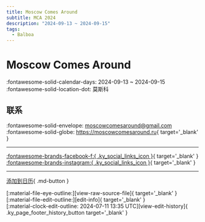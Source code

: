 ```yaml
---
title: Moscow Comes Around
subtitle: MCA 2024
description: "2024-09-13 ~ 2024-09-15"
tags:
  - Balboa
---
```


# Moscow Comes Around 

:fontawesome-solid-calendar-days: 2024-09-13 ~ 2024-09-15  
:fontawesome-solid-location-dot: 莫斯科  

## 联系

:fontawesome-solid-envelope: <moscowcomesaround@gmail.com>  
:fontawesome-solid-globe: <https://moscowcomesaround.ru>{ target='_blank' }  

---

 [:fontawesome-brands-facebook-f:{ .ky_social_links_icon }](https://www.facebook.com/moscowcomesaround){ target='_blank' } [:fontawesome-brands-instagram:{ .ky_social_links_icon }](https://instagram.com/moscowcomesaround){ target='_blank' }

---

[添加到日历](https://swing.news/ics/zh-Hans/2024/ru/moscow-comes-around-2024.ics){ .md-button }

<div class="ky_page_footer" markdown>
<div class="ky_page_footer_trailing" markdown="span">
[:material-file-eye-outline:][view-raw-source-file]{ target='_blank' }
[:material-file-edit-outline:][edit-info]{ target='_blank' }
</div>
<div class="ky_page_footer_leading" markdown="span">
[:material-clock-edit-outline: 2024-07-11 13:35 UTC][view-edit-history]{ .ky_page_footer_history_button target='_blank' }
</div>
</div>

[view-raw-source-file]: https://github.com/swingdance/events/blob/main/2024/ru/moscow-comes-around-2024.json "查看原始源文件"
[edit-info]: https://github.com/swingdance/events/issues/new?assignees=&labels=update+event&projects=&template=03-update_entity.yml&title=%5B2024%2Fru%5D%20Moscow%20Comes%20Around&region=ru&year=2024&id=moscow-comes-around-2024&name=Moscow%20Comes%20Around&org_id= "编辑信息"

[view-edit-history]: https://github.com/swingdance/events/commits/main/2024/ru/moscow-comes-around-2024.json "查看编辑历史"
